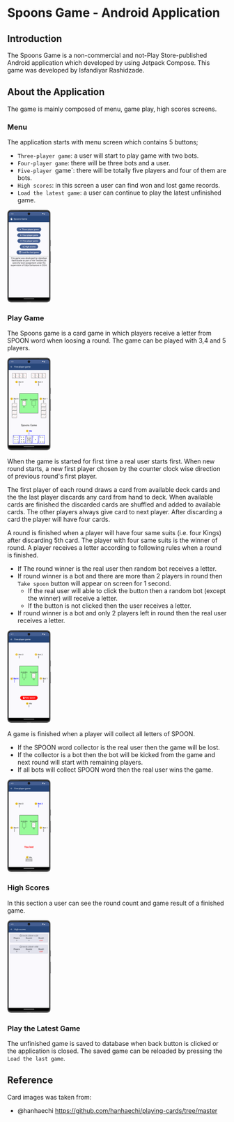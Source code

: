 # Spoons Game - Android Application
## Introduction
The Spoons Game is a non-commercial and not-Play Store-published Android application which developed
by using Jetpack Compose. This game was developed by Isfandiyar Rashidzade.


## About the Application
The game is mainly composed of menu, game play, high scores screens.

### Menu
The application starts with menu screen which contains 5 buttons;

- `Three-player game`: a user will start to play game with two bots.
- `Four-player game`: there will be three bots and a user.
- `Five-player `game`: there will be totally five players and four of them are bots.
- `High scores`: in this screen a user can find won and lost game records.
- `Load the latest game`: a user can continue to play the latest unfinished game.

<img src="./screenshots/menu.png" alt="drawing" width="100" height="212"/>

### Play Game
The Spoons game is a card game in which players receive a letter from SPOON word
when loosing a round. The game can be played with 3,4 and 5 players.

<img src="./screenshots/play_1.png" alt="drawing" width="100" height="212"/>

When the game is started for first time a real user starts first. When new round starts, a new first
player chosen by the counter clock wise direction of previous round's first player.

The first player of each round draws a card from available deck cards 
and the the last player discards any card from hand to deck. When available cards are finished
the discarded cards are shuffled and added to available cards.
The other players always give card to next player. After discarding a card the player will have four cards.

A round is finished when a player will have four same suits (i.e. four Kings) after discarding 5th card. 
The player with four same suits is the winner of round. A player receives a letter according
to following rules when a round is finished.

- If The round winner is the real user then random bot receives a letter.
- If round winner is a bot and there are more than 2 players in round then
`Take spoon` button will appear on screen for 1 second.
  - If the real user will able to click the button then a random bot (except the winner)
  will receive a letter.
  - If the button is not clicked then the user receives a letter.
- If round winner is a bot and only 2 players left in round then the real user receives a letter.

<img src="./screenshots/play_2.png" alt="drawing" width="100" height="212"/>

A game is finished when a player will collect all letters of SPOON. 

- If the SPOON word collector is the real user then the game will be lost. 
- If the collector is a bot then the bot will be kicked from the game 
and next round will start with remaining players.
- If all bots will collect SPOON word then the real user wins the game.

<img src="./screenshots/play_3.png" alt="drawing" width="100" height="212"/>

### High Scores
In this section a user can see the round count and game result of a finished game.

<img src="./screenshots/high.png" alt="drawing" width="100" height="212"/>

### Play the Latest Game
The unfinished game is saved to database when back button is clicked or the application is closed.
The saved game can be reloaded by pressing the `Load the last game`.

## Reference
Card images was taken from:

- @hanhaechi https://github.com/hanhaechi/playing-cards/tree/master